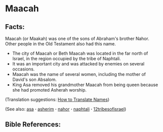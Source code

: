 # Maacah #

## Facts: ##

Maacah (or Maakah) was one of the sons of Abraham's brother Nahor. Other people in the Old Testament also had this name.

* The city of Maacah or Beth Maacah was located in the far north of Israel, in the region occupied by the tribe of Naphtali.
* It was an important city and was attacked by enemies on several occasions.
* Maacah was the name of several women, including the mother of David's son Absalom.
* King Asa removed his grandmother Maacah from being queen because she had promoted Asherah worship.

(Translation suggestions: [How to Translate Names](https://git.door43.org/Door43/en-ta-translate-vol1/src/master/content/translate_names.md))

(See also: [asa](../other/asa.md) **·** [asherim](../other/asherim.md) **·** [nahor](../other/nahor.md) **·** [naphtali](../other/naphtali.md) **·** [12tribesofisrael](../other/12tribesofisrael.md))

## Bible References: ##

